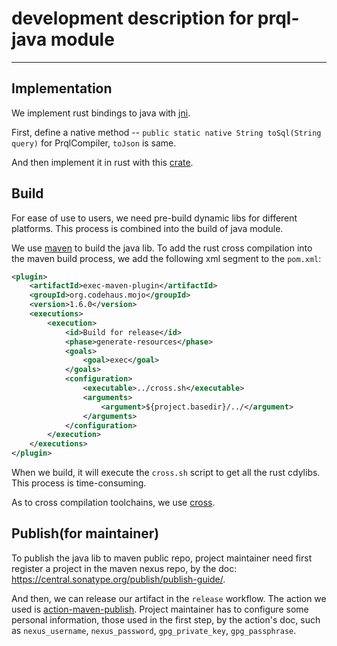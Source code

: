 # development description for prql-java module

---

## Implementation

We implement rust bindings to java with
[jni](https://docs.oracle.com/javase/8/docs/technotes/guides/jni/).

First, define a native method --
`public static native String toSql(String query)` for PrqlCompiler, `toJson` is
same.

And then implement it in rust with this
[crate](https://docs.rs/jni/latest/jni/).

## Build

For ease of use to users, we need pre-build dynamic libs for different
platforms. This process is combined into the build of java module.

We use [maven](https://maven.apache.org/) to build the java lib. To add the rust
cross compilation into the maven build process, we add the following xml segment
to the `pom.xml`:

```xml
<plugin>
    <artifactId>exec-maven-plugin</artifactId>
    <groupId>org.codehaus.mojo</groupId>
    <version>1.6.0</version>
    <executions>
        <execution>
            <id>Build for release</id>
            <phase>generate-resources</phase>
            <goals>
                <goal>exec</goal>
            </goals>
            <configuration>
                <executable>../cross.sh</executable>
                <arguments>
                    <argument>${project.basedir}/../</argument>
                </arguments>
            </configuration>
        </execution>
    </executions>
</plugin>
```

When we build, it will execute the `cross.sh` script to get all the rust
cdylibs. This process is time-consuming.

As to cross compilation toolchains, we use
[cross](https://github.com/cross-rs/cross).

## Publish(for maintainer)

To publish the java lib to maven public repo, project maintainer need first
register a project in the maven nexus repo, by the doc:
<https://central.sonatype.org/publish/publish-guide/>.

And then, we can release our artifact in the `release` workflow. The action we
used is
[action-maven-publish](https://github.com/marketplace/actions/action-maven-publish).
Project maintainer has to configure some personal information, those used in the
first step, by the action's doc, such as `nexus_username`, `nexus_password`,
`gpg_private_key`, `gpg_passphrase`.
